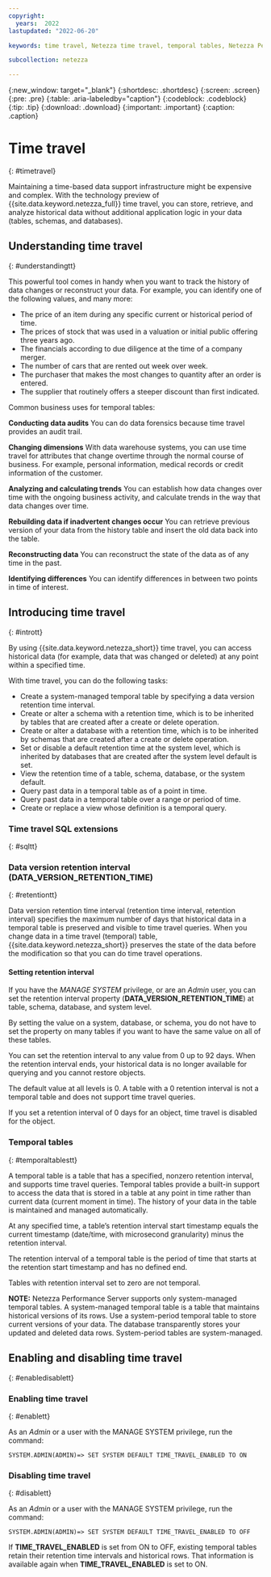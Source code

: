 ```yaml
---
copyright:
  years:  2022
lastupdated: "2022-06-20"

keywords: time travel, Netezza time travel, temporal tables, Netezza Performance Server time travel, retention interval, retention time interval, enabling time travel, disabling time travel

subcollection: netezza

---
```


{:new_window: target="_blank"}
{:shortdesc: .shortdesc}
{:screen: .screen}
{:pre: .pre}
{:table: .aria-labeledby="caption"}
{:codeblock: .codeblock}
{:tip: .tip}
{:download: .download}
{:important: .important}
{:caption: .caption}

# Time travel
{: #timetravel}

Maintaining a time-based data support infrastructure might be expensive and complex.
With the technology preview of {{site.data.keyword.netezza_full}} time travel,
you can store, retrieve, and analyze historical data without additional application logic in your data (tables, schemas, and databases).

## Understanding time travel
{: #understandingtt}

This powerful tool comes in handy when you want to track the history of data changes or
reconstruct your data. For example, you can identify one of the following values, and many more:

- The price of an item during any specific current or historical period of time.
- The prices of stock that was used in a valuation or initial public offering three years ago.
- The financials according to due diligence at the time of a company merger.
- The number of cars that are rented out week over week.
- The purchaser that makes the most changes to quantity after an order is entered.
- The supplier that routinely offers a steeper discount than first indicated.


Common business uses for temporal tables:

**Conducting data audits**
You can do data forensics because time travel provides an audit trail.

**Changing dimensions**
With data warehouse systems, you can use time travel for attributes that change overtime through the normal course of business.
For example, personal information, medical records or credit information of the customer.

**Analyzing and calculating trends**
You can establish how data changes over time with the ongoing business activity,
and calculate trends in the way that data changes over time.

**Rebuilding data if inadvertent changes occur**
You can retrieve previous version of your data from the history table and insert
the old data back into the table.

**Reconstructing data**
You can reconstruct the state of the data as of any time in the past.

**Identifying differences**
You can identify differences in between two points in time of interest.

## Introducing time travel
{: #intrott}

By using {{site.data.keyword.netezza_short}} time travel, you can access historical data (for example, data that was changed or deleted) at any point within a specified time.

With time travel, you can do the following tasks:

- Create a system-managed temporal table by specifying a data version retention time interval.
- Create or alter a schema with a retention time, which is to be inherited by tables that are created after a create or delete operation.
- Create or alter a database with a retention time, which is to be inherited by schemas that are created after a create or delete operation.
- Set or disable a default retention time at the system level, which is inherited by databases that are created after the system level default is set.
- View the retention time of a table, schema, database, or the system default.
- Query past data in a temporal table as of a point in time.
- Query past data in a temporal table over a range or period of time.
- Create or replace a view whose definition is a temporal query.


### Time travel SQL extensions
{: #sqltt}

### Data version retention interval (DATA_VERSION_RETENTION_TIME)
{: #retentiontt}

Data version retention time interval (retention time interval, retention interval)
specifies the maximum number of days that historical data in a temporal table is preserved
and visible to time travel queries. When you change data in a time travel (temporal) table,
{{site.data.keyword.netezza_short}} preserves the state of the data before the modification so that you can do time travel operations.

#### Setting retention interval

 If you have the *MANAGE SYSTEM* privilege, or are an *Admin* user, you can set the retention interval property (**DATA_VERSION_RETENTION_TIME**) at table, schema, database, and system level.

By setting the value on a system, database, or schema, you do not have to set the property on many tables
if you want to have the same value on all of these tables.

You can set the retention interval to any value from 0 up to 92 days. When the retention interval ends,
your historical data is no longer available for querying and you cannot restore objects.

The default value at all levels is 0. A table with a 0 retention interval is not a temporal table
and does not support time travel queries.

If you set a retention interval of 0 days for an object, time travel is disabled for the object.

### Temporal tables
{: #temporaltablestt}

A temporal table is a table that has a specified, nonzero retention interval, and supports time travel queries.
Temporal tables provide a built-in support to access the data that is stored in a table at any point in time
rather than current data (current moment in time). The history of your data in the table is maintained and managed automatically.

At any specified time, a table’s retention interval start timestamp equals the current timestamp
(date/time, with microsecond granularity) minus the retention interval.

The retention interval of a temporal table is the period of time that starts at the retention start timestamp and has no defined end.

Tables with retention interval set to zero are not temporal.

**NOTE:** Netezza Performance Server supports only system-managed temporal tables.
A system-managed temporal table is a table that maintains historical versions of its rows.
Use a system-period temporal table to store current versions of your data.
The database transparently stores your updated and deleted data rows.
System-period tables are system-managed.

## Enabling and disabling time travel
{: #enabledisablett}

### Enabling time travel
{: #enablett}

As an *Admin* or a user with the MANAGE SYSTEM privilege, run the command:

```
SYSTEM.ADMIN(ADMIN)=> SET SYSTEM DEFAULT TIME_TRAVEL_ENABLED TO ON
```
### Disabling time travel
{: #disablett}

As an *Admin* or a user with the MANAGE SYSTEM privilege, run the command:

```
SYSTEM.ADMIN(ADMIN)=> SET SYSTEM DEFAULT TIME_TRAVEL_ENABLED TO OFF
```
If **TIME_TRAVEL_ENABLED** is set from ON to OFF, existing temporal tables retain their retention time intervals and historical rows. That information is available again when **TIME_TRAVEL_ENABLED** is set to ON.
